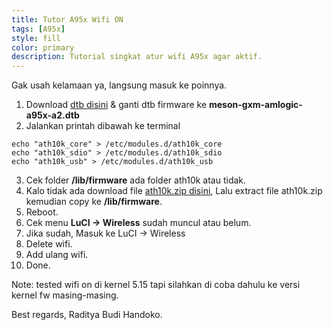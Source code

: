 ```yaml
---
title: Tutor A95x Wifi ON
tags: [A95x]
style: fill
color: primary
description: Tutorial singkat atur wifi A95x agar aktif.
---
```


Gak usah kelamaan ya, langsung masuk ke poinnya.

1. Download [dtb disini](https://www.mediafire.com/file/jiwvayou4w5d0yc/meson-gxm-amlogic-a95x-a2.dtb/file) & ganti dtb firmware ke **meson-gxm-amlogic-a95x-a2.dtb**
2. Jalankan printah dibawah ke terminal

```
echo "ath10k_core" > /etc/modules.d/ath10k_core
echo "ath10k_sdio" > /etc/modules.d/ath10k_sdio
echo "ath10k_usb" > /etc/modules.d/ath10k_usb
```

3. Cek folder **/lib/firmware** ada folder ath10k atau tidak. 
4. Kalo tidak ada download file [ath10k.zip disini](https://www.mediafire.com/file/a51x6vt6a6c9gpv/ath10k.zip/file), Lalu extract file ath10k.zip kemudian copy ke **/lib/firmware**.
5. Reboot.
6. Cek menu **LuCI -> Wireless** sudah muncul atau belum.
7. Jika sudah, Masuk ke LuCI -> Wireless
8. Delete wifi.
9. Add ulang wifi.
10. Done.


Note: tested wifi on di kernel 5.15 tapi silahkan di coba dahulu ke versi kernel fw masing-masing.

Best regards, Raditya Budi Handoko.
